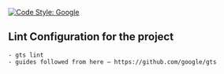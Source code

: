 [![Code Style: Google](https://img.shields.io/badge/code%20style-google-blueviolet.svg)](https://github.com/google/gts)

## Lint Configuration for the project
    - gts lint
    - guides followed from here — https://github.com/google/gts
